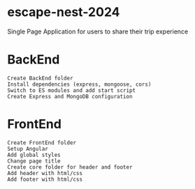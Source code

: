 # escape-nest-2024
 Single Page Application for users to share their trip experience

# BackEnd
    Create BackEnd folder
    Install dependencies (express, mongoose, cors)
    Switch to ES modules and add start script
    Create Express and MongoDB configuration

# FrontEnd
    Create FrontEnd folder 
    Setup Angular
    Add global styles
    Change page title
    Create core folder for header and footer
    Add header with html/css
    Add footer with html/css